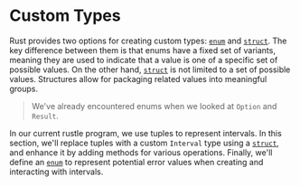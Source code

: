 # Custom Types

Rust provides two options for creating custom types: [`enum`] and [`struct`].
The key difference between them is that enums have a fixed set of variants,
meaning they are used to indicate that a value is one of a specific set of
possible values. On the other hand, [`struct`] is not limited to a set of
possible values. Structures allow for packaging related values into meaningful
groups.

> We've already encountered enums when we looked at `Option` and `Result`.

In our current rustle program, we use tuples to represent intervals. In this
section, we'll replace tuples with a custom `Interval` type using a [`struct`],
and enhance it by adding methods for various operations. Finally, we'll define
an [`enum`] to represent potential error values when creating and interacting
with intervals.

[`enum`]: https://doc.rust-lang.org/reference/items/enumerations.html
[`struct`]: https://doc.rust-lang.org/reference/items/structs.html
